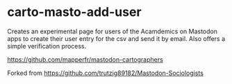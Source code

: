 # carto-masto-add-user

Creates an experimental page for users of the Acamdemics on Mastodon apps to create their user entry for the csv and send it by email. Also offers a simple verification process.

https://github.com/mapperfr/mastodon-cartographers

Forked from https://github.com/trutzig89182/Mastodon-Sociologists
